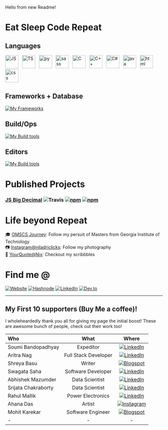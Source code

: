 Hello from new Readme!

# Eat Sleep Code Repeat
## Languages
<div>
<img src="https://cdn.jsdelivr.net/gh/devicons/devicon/icons/javascript/javascript-original.svg" alt="JS" title="Javascript" height="42" width="auto" /> &nbsp;
<img src="https://cdn.jsdelivr.net/gh/devicons/devicon/icons/typescript/typescript-original.svg" alt="TS" title="Typescript" height="42" width="auto" /> &nbsp;
<img src="https://cdn.jsdelivr.net/gh/devicons/devicon/icons/python/python-original.svg" alt="py" title="Python" height="42" width="auto" /> &nbsp;
<img src="https://cdn.jsdelivr.net/gh/devicons/devicon/icons/sass/sass-original.svg" alt="sass" title="SASS" height="42" width="auto" /> &nbsp;
<img src="https://cdn.jsdelivr.net/gh/devicons/devicon/icons/c/c-original.svg" alt="C" title="C" height="42" width="auto" /> &nbsp;
<img src="https://cdn.jsdelivr.net/gh/devicons/devicon/icons/cplusplus/cplusplus-original.svg" alt="C++" title="C++" height="42" width="auto" /> &nbsp;
<img src="https://cdn.jsdelivr.net/gh/devicons/devicon/icons/csharp/csharp-original.svg" alt="C#" title="C#" height="42" width="auto" /> &nbsp;
<img src="https://cdn.jsdelivr.net/gh/devicons/devicon/icons/java/java-original.svg" alt="java" title="Java" height="42" width="auto" /> &nbsp;
<img src="https://cdn.jsdelivr.net/gh/devicons/devicon/icons/html5/html5-original.svg" alt="html" title="HTML" height="42" width="auto" /> &nbsp;
<img src="https://cdn.jsdelivr.net/gh/devicons/devicon/icons/css3/css3-original.svg" alt="css" title="CSS" height="42" width="auto" /> &nbsp;
</div>

## Frameworks + Database
[![My Frameworks](https://skillicons.dev/icons?i=nodejs,express,react,redux,angular,jest,spring,unity,mongodb,mysql)](https://skillicons.dev)

## Build/Ops
[![My Build tools](https://skillicons.dev/icons?i=jenkins,githubactions,docker,webpack,linux,bash)](https://skillicons.dev)

## Editors
[![My Build tools](https://skillicons.dev/icons?i=vscode,eclipse,idea,androidstudio,unity)](https://skillicons.dev)


<!-- ![Top Langs](https://github-readme-stats.vercel.app/api/top-langs/?username=royNiladri&layout=compact&langs_count=8)
![Github stats](https://github-readme-stats.vercel.app/api?username=royNiladri&show_icons=true&count_private=true&include_all_commits=true&hide=contribs) 
-->
# Published Projects
### [JS Big Decimal](https://github.com/royNiladri/js-big-decimal) ![Travis](https://img.shields.io/travis/royNiladri/js-big-decimal.svg?style=flat-square) [![npm](https://img.shields.io/npm/v/js-big-decimal.svg?style=flat-square)](https://www.npmjs.com/package/js-big-decimal) [![npm](https://img.shields.io/npm/dt/js-big-decimal.svg?style=flat-square)](https://www.npmjs.com/package/js-big-decimal)

# Life beyond Repeat
:mortar_board: [OMSCS Journey](https://omscs.royniladri.dev/): Follow my persuit of Masters from Georgia Institute of Technology\
:camera: [Instagram@niladriclicks](https://www.instagram.com/niladriclicks/): Follow my photography\
:pencil: [YourQuote@Nix](https://www.yourquote.in/niladri-roy-f2tt/quotes): Checkout my scribbbles
<!-- :eye: ![Profile views](https://gpvc.arturio.dev/royNiladri) -->

# Find me @
[![Website](https://img.shields.io/static/v1?label=&message=Roy%20Niladri&color=2069e0&style=for-the-badge)](https://royniladri.dev/)
[![Hashnode](https://img.shields.io/static/v1?label=&message=Ones%20%26%20Zeros&color=2962ff&style=for-the-badge&logo=hashnode&logoColor=white)](https://ones-zeros.royniladri.dev/)
[![LinkedIn](https://img.shields.io/static/v1?label=&message=LinkedIn&color=0077b5&style=for-the-badge&logo=LinkedIn&logoColor=white)](https://www.linkedin.com/in/roy-niladri/)
[![Dev.to](https://img.shields.io/static/v1?label=&message=Dev.to&color=0a0a0a&style=for-the-badge&logo=dev.to&logoColor=white)](https://dev.to/royniladri/)

---

## My First 10 supporters (Buy Me a coffee)!
I wholeheardedly thank you all for giving my page the initial boost! These are awesome bunch of people, check out their work too!

|Who|What|Where|
|:--|:--:|:--:|
|Soumi Bandopadhyay | Expeditor | [![LinkedIn](https://img.shields.io/static/v1?label=&message=LinkedIn&color=0077b5&style=for-the-badge&logo=LinkedIn&logoColor=white)](https://www.linkedin.com/in/soumi-bandopadhyay/)|
|Aritra Nag | Full Stack Developer | [![LinkedIn](https://img.shields.io/static/v1?label=&message=LinkedIn&color=0077b5&style=for-the-badge&logo=LinkedIn&logoColor=white)](https://www.linkedin.com/in/aritra-nag-344461b2/)|
|Shreya Basu | Writer | [![Blogspot](https://img.shields.io/badge/Blogger-FF5722?style=for-the-badge&logo=blogger&logoColor=white)](https://shreya-nostalgia.blogspot.com/)|
|Swagata Saha | Software Developer | [![LinkedIn](https://img.shields.io/static/v1?label=&message=LinkedIn&color=0077b5&style=for-the-badge&logo=LinkedIn&logoColor=white)](https://www.linkedin.com/in/swagata-saha-358170130/)|
|Abhishek Mazumder | Data Scientist | [![LinkedIn](https://img.shields.io/static/v1?label=&message=LinkedIn&color=0077b5&style=for-the-badge&logo=LinkedIn&logoColor=white)](https://www.linkedin.com/in/abhishek-majumdar-983507148/)|
|Srijata Chakraborty | Data Scientist | [![LinkedIn](https://img.shields.io/static/v1?label=&message=LinkedIn&color=0077b5&style=for-the-badge&logo=LinkedIn&logoColor=white)](https://www.linkedin.com/in/srijatachakravorti/)|
|Rahul Mallik | Power Electronics | [![LinkedIn](https://img.shields.io/static/v1?label=&message=LinkedIn&color=0077b5&style=for-the-badge&logo=LinkedIn&logoColor=white)](https://www.linkedin.com/in/rahul-mallik-62630290/)|
|Ahana Das | Artist | [![Instagram](https://img.shields.io/badge/Instagram-E4405F?style=for-the-badge&logo=instagram&logoColor=white)](https://www.instagram.com/artventure.ahana/)|
|Mohit Karekar | Software Engineer | [![Blogspot](https://img.shields.io/badge/Blogger-FF5722?style=for-the-badge&logo=blogger&logoColor=white)](https://mohitkarekar.com//)|
| - | - | - |
